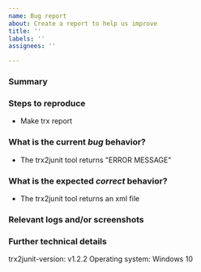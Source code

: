 ```yaml
---
name: Bug report
about: Create a report to help us improve
title: ''
labels: ''
assignees: ''

---
```


### Summary



### Steps to reproduce

* Make trx report

### What is the current *bug* behavior?

* The trx2junit tool returns "ERROR MESSAGE"

### What is the expected *correct* behavior?

* The trx2junit tool returns an xml file

### Relevant logs and/or screenshots



### Further technical details
trx2junit-version: v1.2.2
Operating system: Windows 10
